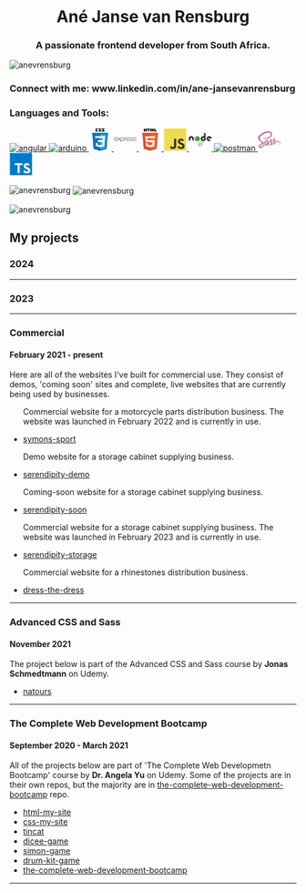 <h1 align="center">Ané Janse van Rensburg</h1>
<h3 align="center">A passionate frontend developer from South Africa.</h3>

<p align="left"> <img src="https://komarev.com/ghpvc/?username=anevrensburg&label=Profile%20views&color=0e75b6&style=flat" alt="anevrensburg" /> </p>

<h3 align="left">Connect with me: www.linkedin.com/in/ane-jansevanrensburg</h3>
<p align="left">
</p>

<h3 align="left">Languages and Tools:</h3>
<p align="left"> <a href="https://angular.io" target="_blank" rel="noreferrer"> <img src="https://angular.io/assets/images/logos/angular/angular.svg" alt="angular" width="40" height="40"/> </a> <a href="https://www.arduino.cc/" target="_blank" rel="noreferrer"> <img src="https://cdn.worldvectorlogo.com/logos/arduino-1.svg" alt="arduino" width="40" height="40"/> </a> <a href="https://www.w3schools.com/css/" target="_blank" rel="noreferrer"> <img src="https://raw.githubusercontent.com/devicons/devicon/master/icons/css3/css3-original-wordmark.svg" alt="css3" width="40" height="40"/> </a> <a href="https://expressjs.com" target="_blank" rel="noreferrer"> <img src="https://raw.githubusercontent.com/devicons/devicon/master/icons/express/express-original-wordmark.svg" alt="express" width="40" height="40"/> </a> <a href="https://www.w3.org/html/" target="_blank" rel="noreferrer"> <img src="https://raw.githubusercontent.com/devicons/devicon/master/icons/html5/html5-original-wordmark.svg" alt="html5" width="40" height="40"/> </a> <a href="https://developer.mozilla.org/en-US/docs/Web/JavaScript" target="_blank" rel="noreferrer"> <img src="https://raw.githubusercontent.com/devicons/devicon/master/icons/javascript/javascript-original.svg" alt="javascript" width="40" height="40"/> </a> <a href="https://nodejs.org" target="_blank" rel="noreferrer"> <img src="https://raw.githubusercontent.com/devicons/devicon/master/icons/nodejs/nodejs-original-wordmark.svg" alt="nodejs" width="40" height="40"/> </a> <a href="https://postman.com" target="_blank" rel="noreferrer"> <img src="https://www.vectorlogo.zone/logos/getpostman/getpostman-icon.svg" alt="postman" width="40" height="40"/> </a> <a href="https://sass-lang.com" target="_blank" rel="noreferrer"> <img src="https://raw.githubusercontent.com/devicons/devicon/master/icons/sass/sass-original.svg" alt="sass" width="40" height="40"/> </a> <a href="https://www.typescriptlang.org/" target="_blank" rel="noreferrer"> <img src="https://raw.githubusercontent.com/devicons/devicon/master/icons/typescript/typescript-original.svg" alt="typescript" width="40" height="40"/> </a> </p>

<p><img align="left" src="https://github-readme-stats.vercel.app/api/top-langs?username=anevrensburg&show_icons=true&locale=en&layout=compact" alt="anevrensburg" /></p>

<p>&nbsp;<img align="center" src="https://github-readme-stats.vercel.app/api?username=anevrensburg&show_icons=true&locale=en" alt="anevrensburg" /></p>

<p><img align="center" src="https://github-readme-streak-stats.herokuapp.com/?user=anevrensburg&" alt="anevrensburg" /></p>



<h2 align="left">My projects</h2>

<h3 align="left">2024</h3>

<hr>

<h3 align="left">2023</h3>

<hr>

<h3 align="left">Commercial</h3>
<h4 align="left">February 2021 - present</h4>
<p>Here are all of the websites I've built for commercial use. They consist of demos, 'coming soon' sites and complete, live websites that are currently being used by businesses.</p>
<ul>
  <p>Commercial website for a motorcycle parts distribution business. The website was launched in February 2022 and is currently in use.</p>
  <li><a href="https://github.com/AnevRensburg/symons-sport">symons-sport</a></li>
  <p>Demo website for a storage cabinet supplying business.</p>
  <li><a href="https://github.com/AnevRensburg/serendipity-demo">serendipity-demo</a></li>
  <p>Coming-soon website for a storage cabinet supplying business.</p>
  <li><a href="https://github.com/AnevRensburg/serendipity-soon">serendipity-soon</a></li>
  <p>Commercial website for a storage cabinet supplying business. The website was launched in February 2023 and is currently in use.</p>
  <li><a href="https://github.com/AnevRensburg/serendipity-storage">serendipity-storage</a></li>
  <p>Commercial website for a rhinestones distribution business.</p>
  <li><a href="https://github.com/AnevRensburg/dress-the-dress">dress-the-dress</a></li>
</ul>

<hr>

<h3 align="left">Advanced CSS and Sass</h3>
<h4 align="left">November 2021</h4>
<p>The project below is part of the Advanced CSS and Sass course by <strong>Jonas Schmedtmann</strong> on Udemy.</p>
<ul>
  <li><a href="https://github.com/AnevRensburg/natours">natours</a></li>
</ul>

<hr>

<h3 align="left">The Complete Web Development Bootcamp</h3>
<h4 align="left">September 2020 - March 2021</h4>
<p>All of the projects below are part of 'The Complete Web Developmetn Bootcamp' course by <strong>Dr. Angela Yu</strong> on Udemy. Some of the 
  projects are in their own repos, but the majority are in 
  <a href="https://github.com/AnevRensburg/the-complete-web-development-bootcamp">the-complete-web-development-bootcamp</a> 
  repo.</p>
<ul>
  <li><a href="https://github.com/AnevRensburg/html-my-site">html-my-site</a></li>
  <li><a href="https://github.com/AnevRensburg/css-my-site">css-my-site</a></li>
  <li><a href="https://github.com/AnevRensburg/tincat">tincat</a></li>
  <li><a href="https://github.com/AnevRensburg/dicee-game">dicee-game</a></li>
  <li><a href="https://github.com/AnevRensburg/simon-game">simon-game</a></li>
  <li><a href="https://github.com/AnevRensburg/drum-kit-game">drum-kit-game</a></li>
  <li><a href="https://github.com/AnevRensburg/the-complete-web-development-bootcamp">the-complete-web-development-bootcamp</a></li>
</ul>

<hr>

